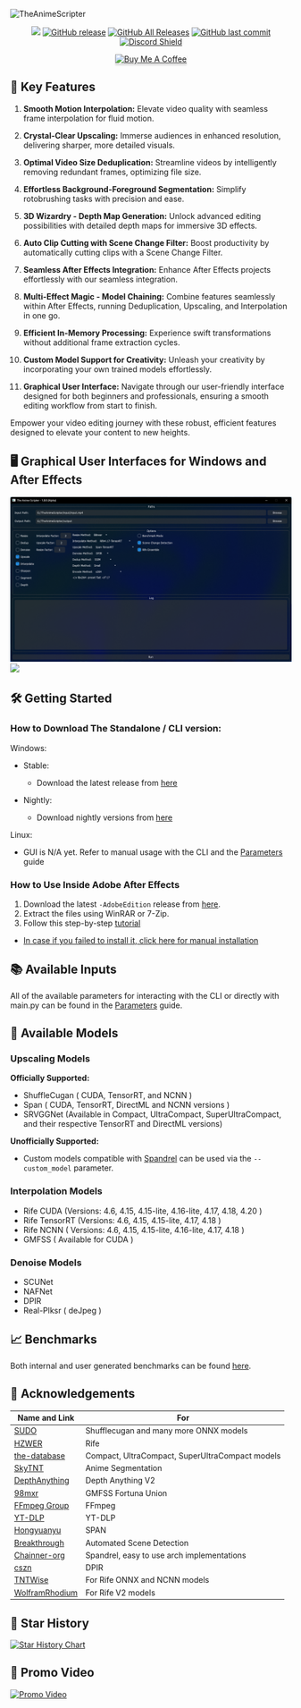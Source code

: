 ![TheAnimeScripter](https://socialify.git.ci/NevermindNilas/TheAnimeScripter/image?description=1&descriptionEditable=Welcome%20to%20TheAnimeScripter%20%E2%80%93%20the%20ultimate%20tool%20for%20video%20processing.%20Enjoy%20%20%20seamless%20video%20processing%20with%20our%20intuitive%20GUIs%20for%20Windows%20and%20After%20Effects.&font=KoHo&forks=1&issues=1&language=1&name=1&owner=1&pattern=Solid&pulls=1&stargazers=1&theme=Dark)

<p align="center">
    <a href="https://visitorbadge.io/status?path=https%3A%2F%2Fgithub.com%2FNevermindNilas%2FTheAnimeScripter%2F"><img src="https://api.visitorbadge.io/api/visitors?path=https%3A%2F%2Fgithub.com%2FNevermindNilas%2FTheAnimeScripter%2F&labelColor=%23697689&countColor=%23ff8a65&style=plastic&labelStyle=none" /></a> 
    <a href="https://github.com/NevermindNilas/TheAnimeScripter/releases"><img alt="GitHub release" src="https://img.shields.io/github/release/NevermindNilas/TheAnimeScripter.svg?style=flat-square" /></a>
    <a href="https://github.com/NevermindNilas/TheAnimeScripter/releases"><img alt="GitHub All Releases" src="https://img.shields.io/github/downloads/NevermindNilas/TheAnimeScripter/total.svg?style=flat-square&color=%2364ff82" /></a>
    <a href="https://github.com/NevermindNilas/TheAnimeScripter/commits"><img alt="GitHub last commit" src="https://img.shields.io/github/last-commit/NevermindNilas/TheAnimeScripter.svg?style=flat-square" /></a>
    <a href="https://discord.gg/hwGHXga8ck">
      <img src="https://img.shields.io/discord/1041502781808328704?label=Discord" alt="Discord Shield"/></a>
</p>
<p align="center">
    <a href="https://www.buymeacoffee.com/nilas" target="_blank"><img src="https://www.buymeacoffee.com/assets/img/custom_images/orange_img.png" alt="Buy Me A Coffee" style="height: 41px !important;width: 174px !important;box-shadow: 0px 3px 2px 0px rgba(190, 190, 190, 0.5) !important;-webkit-box-shadow: 0px 3px 2px 0px rgba(190, 190, 190, 0.5) !important;" ></a>
</p>


## 🚀 Key Features

1. **Smooth Motion Interpolation:** Elevate video quality with seamless frame interpolation for fluid motion.

2. **Crystal-Clear Upscaling:** Immerse audiences in enhanced resolution, delivering sharper, more detailed visuals.

3. **Optimal Video Size Deduplication:** Streamline videos by intelligently removing redundant frames, optimizing file size.

4. **Effortless Background-Foreground Segmentation:** Simplify rotobrushing tasks with precision and ease.

5. **3D Wizardry - Depth Map Generation:** Unlock advanced editing possibilities with detailed depth maps for immersive 3D effects.

6. **Auto Clip Cutting with Scene Change Filter:** Boost productivity by automatically cutting clips with a Scene Change Filter.

7. **Seamless After Effects Integration:** Enhance After Effects projects effortlessly with our seamless integration.

8. **Multi-Effect Magic - Model Chaining:** Combine features seamlessly within After Effects, running Deduplication, Upscaling, and Interpolation in one go.

9. **Efficient In-Memory Processing:** Experience swift transformations without additional frame extraction cycles.

10. **Custom Model Support for Creativity:** Unleash your creativity by incorporating your own trained models effortlessly.

11. **Graphical User Interface:** Navigate through our user-friendly interface designed for both beginners and professionals, ensuring a smooth editing workflow from start to finish.

Empower your video editing journey with these robust, efficient features designed to elevate your content to new heights.


## 🖥️ Graphical User Interfaces for Windows and After Effects

<p float="left">
  <img src="https://raw.githubusercontent.com/NevermindNilas/TheAnimeScripter/main/src/assets/image.png" width="700" />
  <img src="https://github.com/NevermindNilas/TheAnimeScripter/assets/128264457/36671784-2512-4e9a-b7f2-a7035b741365" width="100" /> 
</p>

## 🛠️ Getting Started

### How to Download The Standalone / CLI version:

Windows:
  - Stable:
    - Download the latest release from [here](https://github.com/NevermindNilas/TheAnimeScripter/releases)

  - Nightly:
    - Download nightly versions from [here](https://github.com/NevermindNilas/TAS-Nightly/releases)

Linux:
  - GUI is N/A yet. Refer to manual usage with the CLI and the [Parameters](PARAMETERS.MD) guide


### How to Use Inside Adobe After Effects

1. Download the latest `-AdobeEdition` release from [here](https://github.com/NevermindNilas/TheAnimeScripter/releases/).
2. Extract the files using WinRAR or 7-Zip.
3. Follow this step-by-step [tutorial](https://www.goodboy.ninja/help/install/extensions)

- [In case if you failed to install it, click here for manual installation](https://www.goodboy.ninja/help/install/extensions-manually)

## 📚 Available Inputs

All of the available parameters for interacting with the CLI or directly with main.py can be found in the [Parameters](PARAMETERS.MD) guide.


## 📁 Available Models

### Upscaling Models

**Officially Supported:**
- ShuffleCugan ( CUDA, TensorRT, and NCNN )
- Span ( CUDA, TensorRT, DirectML and NCNN versions )
- SRVGGNet (Available in Compact, UltraCompact, SuperUltraCompact, and their respective TensorRT and DirectML versions)

**Unofficially Supported:**
- Custom models compatible with [Spandrel](https://github.com/chaiNNer-org/spandrel) can be used via the `--custom_model` parameter.

### Interpolation Models
- Rife CUDA (Versions: 4.6, 4.15, 4.15-lite, 4.16-lite, 4.17, 4.18, 4.20 )
- Rife TensorRT (Versions: 4.6, 4.15, 4.15-lite, 4.17, 4.18 )
- Rife NCNN ( Versions: 4.6, 4.15, 4.15-lite, 4.16-lite, 4.17, 4.18 ) 
- GMFSS ( Available for CUDA )

### Denoise Models
- SCUNet
- NAFNet
- DPIR
- Real-Plksr ( deJpeg )

## 📈 Benchmarks
Both internal and user generated benchmarks can be found [here](BENCHMARKS.MD).

## 🙏 Acknowledgements

| **Name and Link**                                                                                     | **For**              |
|-------------------------------------------------------------------------------------------------------|----------------------|
| [SUDO](https://github.com/styler00dollar/VSGAN-tensorrt-docker)                                       | Shufflecugan and many more ONNX models |
| [HZWER](https://github.com/hzwer/Practical-RIFE)                                                      | Rife                 |
| [the-database](https://github.com/the-database/mpv-upscale-2x_animejanai)                              | Compact, UltraCompact, SuperUltraCompact models |
| [SkyTNT](https://github.com/SkyTNT/anime-segmentation)                                                | Anime Segmentation   |
| [DepthAnything](https://github.com/DepthAnything/Depth-Anything-V2)                                              | Depth Anything  V2      |
| [98mxr](https://github.com/98mxr/GMFSS_Fortuna)                                                       | GMFSS Fortuna Union  |
| [FFmpeg Group](https://github.com/FFmpeg/FFmpeg)                                                      | FFmpeg               |
| [YT-DLP](https://github.com/yt-dlp/yt-dlp)                                                            | YT-DLP               |
| [Hongyuanyu](https://github.com/hongyuanyu/span)                                                      | SPAN                 |
| [Breakthrough](https://github.com/Breakthrough/PySceneDetect)                                         | Automated Scene Detection |
| [Chainner-org](https://github.com/chaiNNer-org/spandrel)                                              | Spandrel, easy to use arch implementations |
| [cszn](https://github.com/cszn/DPIR)                                                                  | DPIR                 |
| [TNTWise](https://github.com/TNTwise) | For Rife ONNX and NCNN models | 
| [WolframRhodium](https://github.com/WolframRhodium) | For Rife V2 models |

## 🌟 Star History

[![Star History Chart](https://api.star-history.com/svg?repos=NevermindNilas/TheAnimeScripter&type=Date)](https://star-history.com/#NevermindNilas/TheAnimeScripter&Date)

## 🎥 Promo Video

[![Promo Video](https://img.youtube.com/vi/V7ryKMezqeQ/0.jpg)](https://youtu.be/V7ryKMezqeQ)
